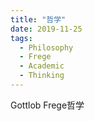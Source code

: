 ```yaml
---
title: "哲学"
date: 2019-11-25
tags:
  - Philosophy
  - Frege
  - Academic
  - Thinking
---
```


Gottlob Frege哲学
